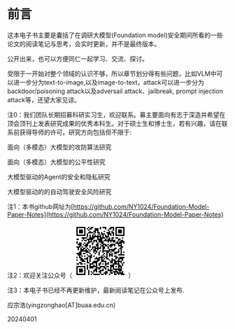 # 前言

这本电子书主要是囊括了在调研大模型(Foundation model)安全期间所看的一些论文的阅读笔记与思考，会实时更新，并不是最终版本。

公开出来，也可以方便同仁一起学习、交流、探讨。

受限于一开始对整个领域的认识不够，所以章节划分得有些问题，比如VLM中可以进一步分为text-to-image,以及image-to-text，attack可以进一步分为backdoor/poisoning attack以及adversail attack、jailbreak, prompt injection attack等，还望大家见谅。



注0：我们团队长期招募科研实习生，欢迎联系。募主要面向有志于深造并希望在顶会顶刊上发表研究成果的优秀本科生。对于硕士生和博士生，若有兴趣，请在联系前获得导师的许可。研究方向包括但不限于:

&#x20;    面向（多模态）大模型的攻防算法研究

&#x20;    面向（多模态）大模型的公平性研究

&#x20;    大模型驱动的Agent的安全和隐私研究

&#x20;    大模型驱动的的自动驾驶安全风险研究

注1：本书github网址为[https://github.com/NY1024/Foundation-Model-Paper-Notes](https://github.com/NY1024/Foundation-Model-Paper-Notes)

注2：欢迎关注公众号（![](<.gitbook/assets/image (286).png>)）

注3：本电子书已经不再更新维护，最新阅读笔记在公众号上发布.



应宗浩(yingzonghao\[AT]buaa.edu.cn)

20240401
